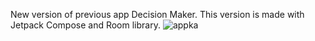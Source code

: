 New version of previous app Decision Maker. This version is made with Jetpack Compose and Room library.
![appka](https://github.com/bphaggard/DecisionMakerV2/assets/129317531/c2dd034d-4c39-40f1-81e6-18d9a2f9ee7a)
